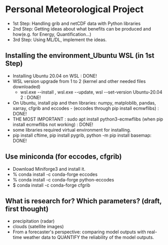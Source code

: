 # Personal Meteorological Project
+ 1st Step: Handling grib and netCDF data with Python libraries
+ 2nd Step: Getting ideas about what benefits can be produced and how(e.g. for Energy, Quantification...)
+ 3rd Step: Using ML/DL, implement the ideas.

## Installing the environment_Ubuntu WSL (in 1st Step) 
+ Installing Ubuntu 20.04 on WSL : DONE!
+ WSL version upgrade from 1 to 2 (kernel and other needed files downloaded)
  - wsl.exe --install , wsl.exe --update, wsl --set-version Ubuntu-20.04 2 : DONE!
+ On Ubuntu, install pip and then libraries: numpy, matploblib, pandas, xarray, cfgrib and eccodes - (eccodes through pip install ecmwflibs) : DONE!
+ THE MOST IMPORTANT : sudo apt install python3-ecmwflibs (when pip install ecmwflibs not working) : DONE!
+ some libraries required virtual environment for installing.
+ pip install cftime, pip install pygrib, python -m pip install basemap: DONE!

## Use miniconda (for eccodes, cfgrib) 
+ Download Miniforge3 and install it.
+ % conda install -c conda-forge eccodes
+ % conda install -c conda-forge python-eccodes
+ $ conda install -c conda-forge cfgrib

## What is research for? Which parameters? (draft, first thought) 
+ precipitation (radar)
+ clouds (satellite images)
+ From a forecaster's perspective: comparing model outputs with real-time weather data
            to QUANTIFY the reliability of the model outputs. 

